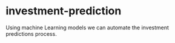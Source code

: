 # investment-prediction
Using machine Learning models we can automate the investment predictions process.
